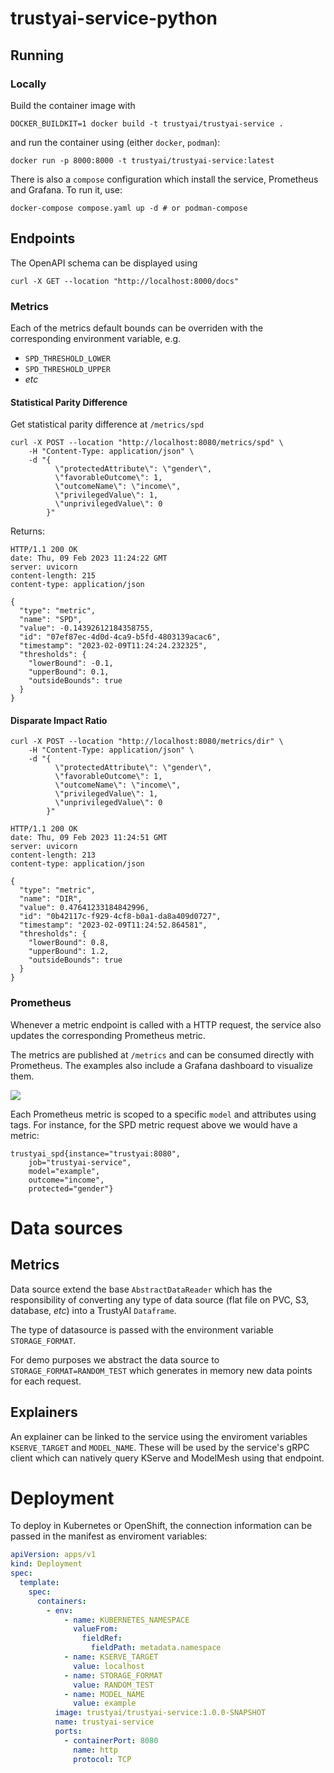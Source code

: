 # trustyai-service-python

## Running

### Locally

Build the container image with

```shell
DOCKER_BUILDKIT=1 docker build -t trustyai/trustyai-service .
```
and run the container using (either `docker`, `podman`):

```shell
docker run -p 8000:8000 -t trustyai/trustyai-service:latest
```

There is also a `compose` configuration which install the service, Prometheus and Grafana.
To run it, use:

```shell
docker-compose compose.yaml up -d # or podman-compose
```

## Endpoints

The OpenAPI schema can be displayed using

```shell
curl -X GET --location "http://localhost:8000/docs"
```

### Metrics

Each of the metrics default bounds can be overriden with
the corresponding environment variable, e.g.

- `SPD_THRESHOLD_LOWER`
- `SPD_THRESHOLD_UPPER`
- _etc_

#### Statistical Parity Difference

Get statistical parity difference at `/metrics/spd`

```shell
curl -X POST --location "http://localhost:8080/metrics/spd" \
    -H "Content-Type: application/json" \
    -d "{
          \"protectedAttribute\": \"gender\",
          \"favorableOutcome\": 1,
          \"outcomeName\": \"income\",
          \"privilegedValue\": 1,
          \"unprivilegedValue\": 0
        }"
```

Returns:

```http request
HTTP/1.1 200 OK
date: Thu, 09 Feb 2023 11:24:22 GMT
server: uvicorn
content-length: 215
content-type: application/json

{
  "type": "metric",
  "name": "SPD",
  "value": -0.14392612184358755,
  "id": "07ef87ec-4d0d-4ca9-b5fd-4803139acac6",
  "timestamp": "2023-02-09T11:24:24.232325",
  "thresholds": {
    "lowerBound": -0.1,
    "upperBound": 0.1,
    "outsideBounds": true
  }
}
```

#### Disparate Impact Ratio

```shell
curl -X POST --location "http://localhost:8080/metrics/dir" \
    -H "Content-Type: application/json" \
    -d "{
          \"protectedAttribute\": \"gender\",
          \"favorableOutcome\": 1,
          \"outcomeName\": \"income\",
          \"privilegedValue\": 1,
          \"unprivilegedValue\": 0
        }"
```

```http request
HTTP/1.1 200 OK
date: Thu, 09 Feb 2023 11:24:51 GMT
server: uvicorn
content-length: 213
content-type: application/json

{
  "type": "metric",
  "name": "DIR",
  "value": 0.47641233184842996,
  "id": "0b42117c-f929-4cf8-b0a1-da8a409d0727",
  "timestamp": "2023-02-09T11:24:52.864581",
  "thresholds": {
    "lowerBound": 0.8,
    "upperBound": 1.2,
    "outsideBounds": true
  }
}
```

### Prometheus

Whenever a metric endpoint is called with a HTTP request, the service also updates
the corresponding Prometheus metric.

The metrics are published at `/metrics` and can be consumed directly with Prometheus.
The examples also include a Grafana dashboard to visualize them.

![](docs/grafana.jpg)

Each Prometheus metric is scoped to a specific `model` and attributes using tags.
For instance, for the SPD metric request above we would have a metric:

```
trustyai_spd{instance="trustyai:8080", 
    job="trustyai-service", 
    model="example", 
    outcome="income", 
    protected="gender"}
```

# Data sources

## Metrics

Data source extend the base `AbstractDataReader` which has the responsibility
of converting any type of data source (flat file on PVC, S3, database, _etc_) into a TrustyAI `Dataframe`.

The type of datasource is passed with the environment variable `STORAGE_FORMAT`.

For demo purposes we abstract the data source to `STORAGE_FORMAT=RANDOM_TEST`
which generates in memory new data points for each request.

## Explainers

An explainer can be linked to the service using the enviroment
variables `KSERVE_TARGET` and `MODEL_NAME`.
These will be used by the service's gRPC client which can natively
query KServe and ModelMesh using that endpoint.

# Deployment

To deploy in Kubernetes or OpenShift, the connection information
can be passed in the manifest as enviroment variables:

```yaml
apiVersion: apps/v1
kind: Deployment
spec:
  template:
    spec:
      containers:
        - env:
            - name: KUBERNETES_NAMESPACE
              valueFrom:
                fieldRef:
                  fieldPath: metadata.namespace
            - name: KSERVE_TARGET
              value: localhost
            - name: STORAGE_FORMAT
              value: RANDOM_TEST
            - name: MODEL_NAME
              value: example
          image: trustyai/trustyai-service:1.0.0-SNAPSHOT
          name: trustyai-service
          ports:
            - containerPort: 8080
              name: http
              protocol: TCP
```

